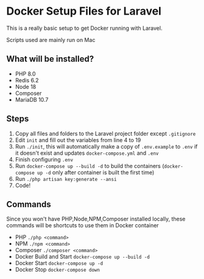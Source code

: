 # Docker Setup Files for Laravel

This is a really basic setup to get Docker running with Laravel.

Scripts used are mainly run on Mac

## What will be installed?
- PHP 8.0
- Redis 6.2
- Node 18
- Composer
- MariaDB 10.7

## Steps
1. Copy all files and folders to the Laravel project folder except `.gitignore`
2. Edit `init` and fill out the variables from line 4 to 19
3. Run `./init`, this will automatically make a copy of `.env.example` to `.env` if it doesn't exist and updates `docker-compose.yml` and `.env`
4. Finish configuring `.env`
5. Run `docker-compose up --build -d` to build the containers (`docker-compose up -d` only after container is built the first time)
6. Run `./php artisan key:generate --ansi`
7. Code!

## Commands
Since you won't have PHP,Node,NPM,Composer installed locally, these commands will be shortcuts to use them in Docker container
- PHP `./php <command>`
- NPM `./npm <command>`
- Composer `./composer <command>`
- Docker Build and Start `docker-compose up --build -d`
- Docker Start `docker-compose up -d`
- Docker Stop `docker-compose down`